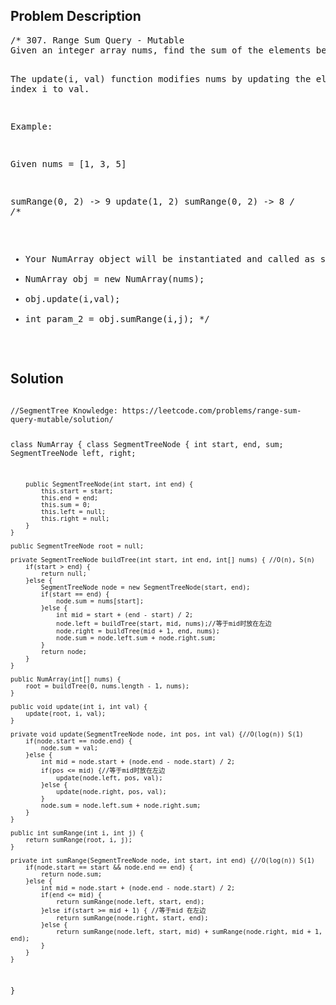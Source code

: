 <!--
<style>
  body { font-family: Arial, sans-serif; }
  .container { max-width: 100%; margin: auto; padding: 10px; }
  .comment-block { background-color: #f9f9f9; padding: 10px; border-left: 5px solid #ccc; max-width: 400px; margin: 20px auto; overflow-wrap: break-word; white-space: pre-wrap; }
  .code-block { background-color: #f4f4f4; padding: 10px; border: 1px solid #ddd; }
</style>
-->

<div class='container'>
<h2>Problem Description</h2>
<div class='comment-block'>
<pre>
/* 307. Range Sum Query - Mutable
Given an integer array nums, find the sum of the elements between indices i and j (i ≤ j), inclusive.

The update(i, val) function modifies nums by updating the element at index i to val.

Example:

Given nums = [1, 3, 5]

sumRange(0, 2) -> 9
update(1, 2)
sumRange(0, 2) -> 8
*/
/**
 * Your NumArray object will be instantiated and called as such:
 * NumArray obj = new NumArray(nums);
 * obj.update(i,val);
 * int param_2 = obj.sumRange(i,j);
 */
</pre>
</div>

<h2>Solution</h2>
<div class='code-block'>
<pre><code class='language-java'>
//SegmentTree Knowledge: https://leetcode.com/problems/range-sum-query-mutable/solution/

class NumArray {
    class SegmentTreeNode {
        int start, end, sum;
        SegmentTreeNode left, right;
        
        public SegmentTreeNode(int start, int end) {
            this.start = start;
            this.end = end;
            this.sum = 0;
            this.left = null;
            this.right = null;
        }
    }
    
    public SegmentTreeNode root = null;
    
    private SegmentTreeNode buildTree(int start, int end, int[] nums) { //O(n), S(n)
        if(start > end) {
            return null;
        }else {
            SegmentTreeNode node = new SegmentTreeNode(start, end);
            if(start == end) {
                node.sum = nums[start];
            }else {
                int mid = start + (end - start) / 2;
                node.left = buildTree(start, mid, nums);//等于mid时放在左边
                node.right = buildTree(mid + 1, end, nums);
                node.sum = node.left.sum + node.right.sum;
            }
            return node;
        }  
    }

    public NumArray(int[] nums) {
        root = buildTree(0, nums.length - 1, nums);
    }
    
    public void update(int i, int val) {
        update(root, i, val);
    }
    
    private void update(SegmentTreeNode node, int pos, int val) {//O(log(n)) S(1)
        if(node.start == node.end) {
            node.sum = val;
        }else {
            int mid = node.start + (node.end - node.start) / 2;
            if(pos <= mid) {//等于mid时放在左边
                update(node.left, pos, val);
            }else {
                update(node.right, pos, val);
            }
            node.sum = node.left.sum + node.right.sum;
        }
    }
    
    public int sumRange(int i, int j) {
        return sumRange(root, i, j);
    }
    
    private int sumRange(SegmentTreeNode node, int start, int end) {//O(log(n)) S(1)
        if(node.start == start && node.end == end) {
            return node.sum;
        }else {
            int mid = node.start + (node.end - node.start) / 2;
            if(end <= mid) {
                return sumRange(node.left, start, end);
            }else if(start >= mid + 1) { //等于mid 在左边
                return sumRange(node.right, start, end);
            }else {
                return sumRange(node.left, start, mid) + sumRange(node.right, mid + 1, end);
            }  
        }
    }
}




</code></pre>
</div>
</div>
